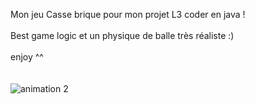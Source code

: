 Mon jeu Casse brique pour mon projet L3 coder en java !
<br>
<br>
Best game logic et un physique de balle très réaliste :)
<br>
<br>
enjoy ^^ 
<br>
<br>
<br>
![animation 2](https://user-images.githubusercontent.com/99265207/196303702-1d184191-c7d3-4c99-9b75-f485202ca26a.gif)

